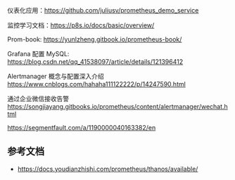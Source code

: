仪表化应用：<https://github.com/juliusv/prometheus_demo_service>

监控学习文档：<https://p8s.io/docs/basic/overview/>

Prom-book: <https://yunlzheng.gitbook.io/prometheus-book/>

Grafana 配置 MySQL: <https://blog.csdn.net/qq_41538097/article/details/121396412>

Alertmanager 概念与配置深入介绍 <https://www.cnblogs.com/hahaha111122222/p/14247590.html>

通过企业微信接收告警 <https://songjiayang.gitbooks.io/prometheus/content/alertmanager/wechat.html>

https://segmentfault.com/a/1190000040163382/en

## 参考文档

- <https://docs.youdianzhishi.com/prometheus/thanos/available/>